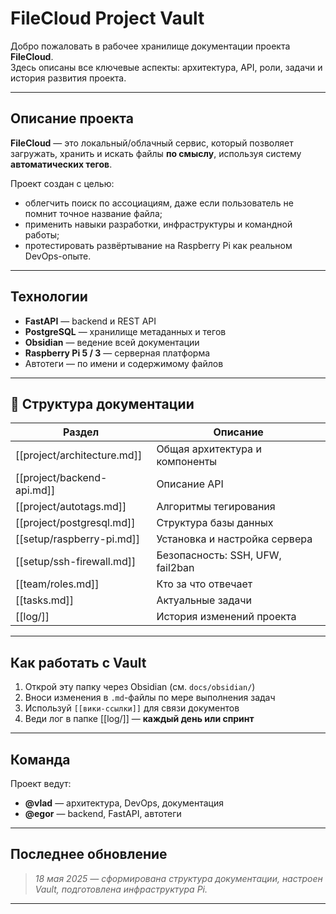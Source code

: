 # FileCloud Project Vault

Добро пожаловать в рабочее хранилище документации проекта **FileCloud**.  
Здесь описаны все ключевые аспекты: архитектура, API, роли, задачи и история развития проекта.

---

## Описание проекта

**FileCloud** — это локальный/облачный сервис, который позволяет загружать, хранить и искать файлы **по смыслу**, используя систему **автоматических тегов**.

Проект создан с целью:
- облегчить поиск по ассоциациям, даже если пользователь не помнит точное название файла;
- применить навыки разработки, инфраструктуры и командной работы;
- протестировать развёртывание на Raspberry Pi как реальном DevOps-опыте.

---

## Технологии

- **FastAPI** — backend и REST API
- **PostgreSQL** — хранилище метаданных и тегов
- **Obsidian** — ведение всей документации
- **Raspberry Pi 5 / 3** — серверная платформа
- Автотеги — по имени и содержимому файлов

---

## 📂 Структура документации

| Раздел | Описание |
|--------|----------|
| [[project/architecture.md]] | Общая архитектура и компоненты |
| [[project/backend-api.md]] | Описание API |
| [[project/autotags.md]] | Алгоритмы тегирования |
| [[project/postgresql.md]] | Структура базы данных |
| [[setup/raspberry-pi.md]] | Установка и настройка сервера |
| [[setup/ssh-firewall.md]] | Безопасность: SSH, UFW, fail2ban |
| [[team/roles.md]] | Кто за что отвечает |
| [[tasks.md]] | Актуальные задачи |
| [[log/]] | История изменений проекта |

---

## Как работать с Vault

1. Открой эту папку через Obsidian (см. `docs/obsidian/`)
2. Вноси изменения в `.md`-файлы по мере выполнения задач
3. Используй `[[вики-ссылки]]` для связи документов
4. Веди лог в папке [[log/]] — **каждый день или спринт**

---

## Команда

Проект ведут:
- **@vlad** — архитектура, DevOps, документация
- **@egor** — backend, FastAPI, автотеги

---

## Последнее обновление

> *18 мая 2025 — сформирована структура документации, настроен Vault, подготовлена инфраструктура Pi.*

---

